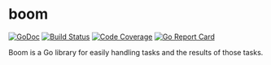 boom
====

[![GoDoc](https://godoc.org/github.com/aphistic/boom?status.svg)](https://godoc.org/github.com/aphistic/boom)
[![Build Status](https://img.shields.io/travis/aphistic/boom.svg)](https://travis-ci.org/aphistic/boom)
[![Code Coverage](https://img.shields.io/codecov/c/github/aphistic/boom.svg)](http://codecov.io/github/aphistic/boom?branch=master)
[![Go Report Card](https://goreportcard.com/badge/github.com/aphistic/boom)](https://goreportcard.com/report/github.com/aphistic/boom)

Boom is a Go library for easily handling tasks and the results of those tasks.
